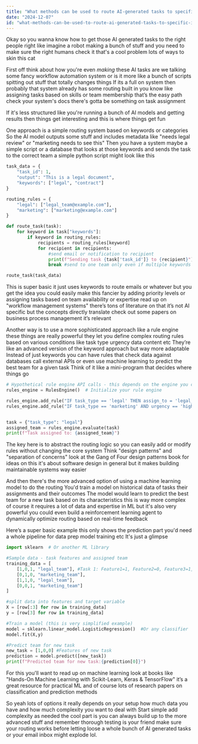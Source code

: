 ```yaml
---
title: "What methods can be used to route AI-generated tasks to specific individuals or teams for review?"
date: "2024-12-07"
id: "what-methods-can-be-used-to-route-ai-generated-tasks-to-specific-individuals-or-teams-for-review"
---
```


Okay so you wanna know how to get those AI generated tasks to the right people right  like imagine a robot making a bunch of stuff and you need to make sure the right humans check it  that's a cool problem  lots of ways to skin this cat

First off  think about how you're even *making* these AI tasks  are we talking some fancy workflow automation system or is it more like a bunch of scripts spitting out stuff  that totally changes things  If its a full on system  then probably that system already has some routing built in  you know  like assigning tasks based on skills or team membership  that’s the easy path  check your system's docs  there's gotta be something on task assignment

If it's less structured  like  you're running a bunch of AI models and getting results then things get interesting  and this is where things get fun

One approach is a simple routing system based on keywords or categories  So the AI model outputs some stuff and includes metadata like "needs legal review" or "marketing needs to see this"  Then you have a system  maybe a simple script or a database  that looks at those keywords and sends the task to the correct team  a simple python script might look like this


```python
task_data = {
    "task_id": 1,
    "output": "This is a legal document",
    "keywords": ["legal", "contract"]
}

routing_rules = {
    "legal": ["legal_team@example.com"],
    "marketing": ["marketing@example.com"]
}

def route_task(task):
    for keyword in task["keywords"]:
        if keyword in routing_rules:
            recipients = routing_rules[keyword]
            for recipient in recipients:
                #send email or notification to recipient
                print(f"Sending task {task['task_id']} to {recipient}")
                break #send to one team only even if multiple keywords match

route_task(task_data)
```

This is super basic  it just uses keywords to route emails or whatever  but you get the idea  you could easily make this fancier by adding priority levels or assigning tasks based on team availability or expertise   read up on "workflow management systems"  there’s tons of literature on that  it’s not AI specific but the concepts directly translate  check out some papers on business process management  it’s relevant

Another way is to use a more sophisticated approach like a rule engine  these things are really powerful  they let you define complex routing rules based on various conditions  like task type  urgency  data content etc  They’re like an advanced version of the keyword approach  but way more adaptable  Instead of just keywords  you can have rules that check data against databases  call external APIs  or even use machine learning to predict the best team for a given task  Think of it like a mini-program that decides where things go


```python
# Hypothetical rule engine API calls - this depends on the engine you choose
rules_engine = RulesEngine()  # Initialize your rule engine

rules_engine.add_rule("IF task_type == 'legal' THEN assign_to = 'legal_team'")
rules_engine.add_rule("IF task_type == 'marketing' AND urgency == 'high' THEN assign_to = 'marketing_lead'")


task = {"task_type": "legal"}
assigned_team = rules_engine.evaluate(task)
print(f"Task assigned to: {assigned_team}")
```


The key here is to abstract the routing logic  so you can easily add or modify rules without changing the core system  Think  "design patterns" and  "separation of concerns"  look at the Gang of Four design patterns book for ideas on this  it's about software design in general but it makes building maintainable systems way easier

And then there's the more advanced option of using a machine learning model to do the routing  You'd train a model on historical data of tasks  their assignments  and their outcomes  The model would learn to predict the best team for a new task based on its characteristics   this is way more complex of course  it requires a lot of data and expertise in ML  but it's also very powerful  you could even build a reinforcement learning agent to dynamically optimize routing based on real-time feedback

Here’s a super basic example  this only shows the prediction part  you'd need a whole pipeline for data prep  model training  etc   It's just a glimpse


```python
import sklearn  # Or another ML library

#Sample data - task features and assigned team
training_data = [
    [1,0,1, "legal_team"], #Task 1: Feature1=1, Feature2=0, Feature3=1, assigned to legal_team
    [0,1,0, "marketing_team"],
    [1,1,0, "legal_team"],
    [0,0,1, "marketing_team"]
]

#split data into features and target variable
X = [row[:3] for row in training_data]
y = [row[3] for row in training_data]

#Train a model (this is very simplified example)
model = sklearn.linear_model.LogisticRegression()  #Or any classifier
model.fit(X,y)

#Predict team for new task
new_task = [1,0,0] #Features of new task
prediction = model.predict([new_task])
print(f"Predicted team for new task:{prediction[0]}")

```

For this  you'll want to read up on machine learning   look at books like "Hands-On Machine Learning with Scikit-Learn, Keras & TensorFlow"   it’s a great resource for practical ML  and of course lots of research papers on classification and prediction methods  

So yeah  lots of options  it really depends on your setup  how much data you have  and how much complexity you want to deal with  Start simple  add complexity as needed   the cool part is  you can always build up to the more advanced stuff  and remember  thorough testing is your friend  make sure your routing works before letting loose a whole bunch of AI generated tasks  or your email inbox might explode lol.

